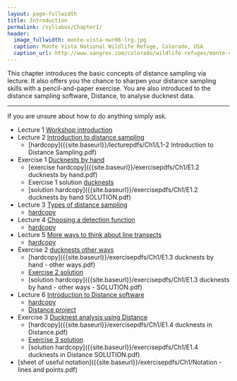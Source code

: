 ```yaml
---
layout: page-fullwidth
title: Introduction
permalink: /syllabus/Chapter1/
header:
  image_fullwidth: monte-vista-nwr06-lrg.jpg
  caption: Monte Vista National Wildlife Refuge, Colorado, USA
  caption_url: http://www.sangres.com/colorado/wildlife-refuges/monte-vistanwr.htm 
---
```


This chapter introduces the basic concepts of distance sampling via lecture.  It also offers you the chance to sharpen your distance sampling skills with a pencil-and-paper exercise.  You are also introduced to the distance sampling software, Distance, to analyse ducknest data.

***

If you are unsure about how to do anything simply ask.


* Lecture 1 [Workshop introduction]()
* Lecture 2 [Introduction to distance sampling](https://www.youtube.com/e7ziGpN_-LM)
    * [hardcopy]({{site.baseurl}}/lecturepdfs/Ch1/L1-2 Introduction to Distance Sampling.pdf)
* Exercise 1 [Ducknests by hand](https://www.youtube.com/watch?v=d072L2Go15M)
    * [exercise hardcopy]({{site.baseurl}}/exercisepdfs/Ch1/E1.2 ducknests by hand.pdf)
    * Exercise 1 solution [ducknests](https://www.youtube.com/watch?v=mSVPvLeGawU)
	* [solution hardcopy]({{site.baseurl}}/exercisepdfs/Ch1/E1.2 ducknests by hand SOLUTION.pdf)
* Lecture 3 [Types of distance sampling](https://www.youtube.com/watch?v=_EJPBMx0j1A)
    * [hardcopy]()
* Lecture 4 [Choosing a detection function](https://www.youtube.com/watch?v=c6pk7QzWIfo)
    * [hardcopy]()
* Lecture 5 [More ways to think about line transects](https://www.youtube.com/watch?v=kFERKxm9tWU&t=49s)
	* [hardcopy]()
* Exercise 2 [ducknests other ways](https://www.youtube.com/watch?v=FL2pGCoO49A)
	* [hardcopy]({{site.baseurl}}/exercisepdfs/Ch1/E1.3 ducknests by hand - other ways.pdf)
	* [Exercise 2 solution](https://www.youtube.com/watch?v=qwdPij30GtI)
	* [solution hardcopy]({{site.baseurl}}/exercisepdfs/Ch1/E1.3 ducknests by hand - other ways - SOLUTION.pdf)
* Lecture 6 [Introduction to Distance software](https://www.youtube.com/watch?v=WxsFhN-xoeo&t=185s)
	* [hardcopy]()
	* [Distance project]({{site.baseurl}}/distanceprojects/Ch1/)
* Exercise 3 [Ducknest analysis using Distance](https://www.youtube.com/watch?v=D8B5aqAyZYA)
	* [hardcopy]({{site.baseurl}}/exercisepdfs/Ch1/E1.4 ducknests in Distance.pdf)
	* [Exercise 3 solution](https://www.youtube.com/watch?v=BF9BA7scjcQ)
	* [solution hardcopy]({{site.baseurl}}/exercisepdfs/Ch1/E1.4 ducknests in Distance SOLUTION.pdf)
* [sheet of useful notation]({{site.baseurl}}/exercisepdfs/Ch1/Notation - lines and points.pdf)
